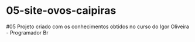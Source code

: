 # 05-site-ovos-caipiras
 #05 Projeto criado com os conhecimentos obtidos no curso do Igor Oliveira - Programador Br
